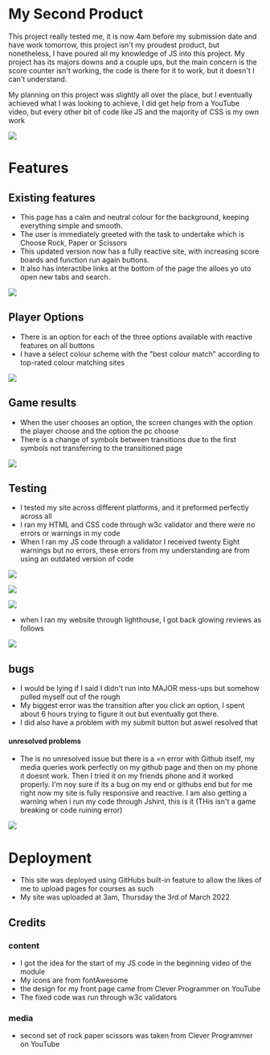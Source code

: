 # My Second Product

This project really tested me, it is now 4am before my submission date and have work tomorrow,
this project isn't my proudest product, but nonetheless, I have poured all my knowledge of JS into this 
project. My project has its majors downs and a couple ups, but the main concern is the score counter
isn't working, the code is there for it to work, but it doesn't I can't understand.

My planning on this project was slightly all over the place, but I eventually achieved what I was 
looking to achieve, I did get help from a YouTube video, but every other bit of code like JS and the majority of 
CSS is my own work

![](assets/images/p2-responsive.png)

# Features
## Existing features
* This page has a calm and neutral colour for the background, keeping everything simple and smooth.
* The user is immediately greeted with the task to undertake which is Choose Rock, Paper or Scissors
* This updated version now has a fully reactive site, with increasing score boards and function run again buttons.
* It also has interactibe links at the bottom of the page the alloes yo uto open new tabs and search.

![](assets/images/rps.png)

## Player Options
* There is an option for each of the three options available with reactive features on all buttons
* I have a select colour scheme with the "best colour match" according to top-rated colour matching sites

![](assets/images/options.png)

## Game results 
* When the user chooses an option, the screen changes with the option the player choose and the option the pc choose
* There is a change of symbols between transitions due to the first symbols not transferring to the transitioned page

![](assets/images/scoreborde.png)

## Testing
* I tested my site across different platforms, and it preformed perfectly across all
* I ran my HTML and CSS code through w3c validator and there were no errors or warnings in my code
* When I ran my JS code through a validator I received twenty Eight warnings but no errors, these errors from my understanding are from using an outdated version of code

![](assets/images/p2-html-validate.png)

![](assets/images/p2-css-validate.png)

![](assets/images/p2-js-validate.png)


* when I ran my website through lighthouse, I got back glowing reviews as follows

![](assets/images/lighthouse.png)

## bugs
* I would be lying if I said I didn't run into MAJOR mess-ups but somehow pulled myself out of the rough
* My biggest error was the transition after you click an option, I spent about 6 hours trying to figure it out but eventually got there.
* I did also have a problem with my submit button but aswel resolved that

#### unresolved problems
* The is no unresolved issue but there is a =n error with Github itself, my media queries work perfectly on my github page and then on my phone it doesnt work. Then I tried it on my friends phone and it worked properly. I'm noy sure if its a bug on my end or githubs end but for me right now my site is fully responsive and reactive. I am also getting a warning when i run my code through Jshint, this is it (THis isn't a game breaking or code ruining error)

![](assets/images/js-warning.png)

# Deployment 
* This site was deployed using GitHubs built-in feature to allow the likes of me to upload pages for courses as such
* My site was uploaded at 3am, Thursday the 3rd of March 2022

## Credits

### content 
* I got the idea for the start of my JS code in the beginning video of the module
* My icons are from fontAwesome
* the design for my front page came from Clever Programmer on YouTube
* The fixed code was run through w3c validators
### media
* second set of rock paper scissors was taken from Clever Programmer on YouTube 
